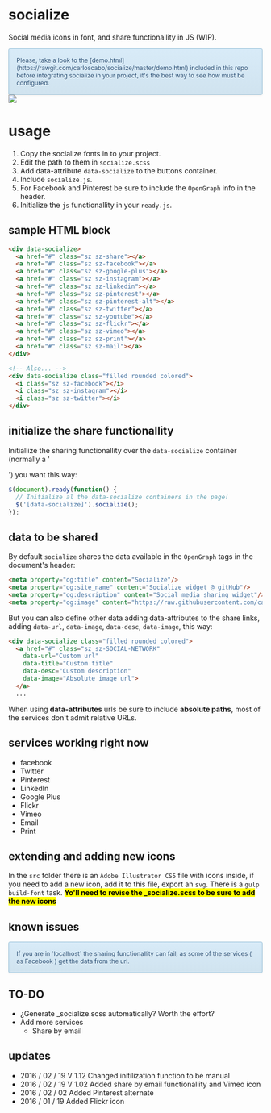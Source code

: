 <style>
.alert.tip {
  position: relative;
  margin: 0 auto;
  padding: 15px;
  font-size: 12px;
  color: #264c72;
  border: 1px solid #97c1da;
  border-radius: 3px;
  background-color: #d8ebf8;
  background: -moz-linear-gradient(#d8ebf8,#d0e3ef);
  background: -webkit-linear-gradient(#d8ebf8,#d0e3ef);
  -ms-filter: "progid:DXImageTransform.Microsoft.gradient(startColorstr='#d8ebf8', endColorstr='#d0e3ef')";
  box-shadow: 0 1px 3px rgba(0,0,0,.1);
  text-shadow: 0 1px 0 rgba(255,255,255,.8);
}
</style>

# socialize
Social media icons in font, and share functionallity in JS (WIP).

<div class="alert tip">
Please, take a look to the [demo.html](https://rawgit.com/carloscabo/socialize/master/demo.html) included in this repo before integrating socialize in your project, it's the best way to see how must be configured.
</div>

<img src="https://raw.githubusercontent.com/carloscabo/socialize/master/snapshot.png">

# usage

1. Copy the socialize fonts in to your project.
2. Edit the path to them in `socialize.scss`
3. Add data-attribute `data-socialize` to the buttons container.
4. Include `socialize.js`.
5. For Facebook and Pinterest be sure to include the `OpenGraph` info in the header.
6. Initialize the `js` functionallity in your `ready.js`.

## sample HTML block

````html
<div data-socialize>
  <a href="#" class="sz sz-share"></a>
  <a href="#" class="sz sz-facebook"></a>
  <a href="#" class="sz sz-google-plus"></a>
  <a href="#" class="sz sz-instagram"></a>
  <a href="#" class="sz sz-linkedin"></a>
  <a href="#" class="sz sz-pinterest"></a>
  <a href="#" class="sz sz-pinterest-alt"></a>
  <a href="#" class="sz sz-twitter"></a>
  <a href="#" class="sz sz-youtube"></a>
  <a href="#" class="sz sz-flickr"></a>
  <a href="#" class="sz sz-vimeo"></a>
  <a href="#" class="sz sz-print"></a>
  <a href="#" class="sz sz-mail"></a>
</div>

<!-- Also... -->
<div data-socialize class="filled rounded colored">
  <i class="sz sz-facebook"></i>
  <i class="sz sz-instagram"></i>
  <i class="sz sz-twitter"></i>
</div>
````

## initialize the share functionallity

Initiallize the sharing functionallity over the `data-socialize` container (normally a '<div>') you want this way:

```javascript
$(document).ready(function() {
  // Initialize al the data-socialize containers in the page!
  $('[data-socialize]').socialize();
});
```

## data to be shared

By default `socialize` shares the data available in the `OpenGraph` tags in the document's header:

````html
<meta property="og:title" content="Socialize"/>
<meta property="og:site_name" content="Socialize widget @ gitHub"/>
<meta property="og:description" content="Social media sharing widget"/>
<meta property="og:image" content="https://raw.githubusercontent.com/carloscabo/socialize/master/snapshot.png"/>
````

But you can also define other data adding data-attributes to the share links, adding `data-url`, `data-image`, `data-desc`, `data-image`, this way:
````html
<div data-socialize class="filled rounded colored">
  <a href="#" class="sz sz-SOCIAL-NETWORK"
    data-url="Custom url"
    data-title="Custom title"
    data-desc="Custom description"
    data-image="Absolute image url">
  </a>
  ...
````

When using **data-attributes** urls be sure to include **absolute paths**, most of the services don't admit relative URLs.

## services working right now

- facebook
- Twitter
- Pinterest
- LinkedIn
- Google Plus
- Flickr
- Vimeo
- Email
- Print

## extending and adding new icons

In the `src` folder there is an `Adobe Illustrator CS5` file with icons inside, if you need to add a new icon, add it to this file, export an `svg`. There is a `gulp build-font` task. <mark>**Yo'll need to revise the _socialize.scss to be sure to add the new icons**</mark>

## known issues

<div class="alert tip">
If you are in `localhost` the sharing functionallity can fail, as some of the services ( as Facebook ) get the data from the url.
</div>

## TO-DO
- ¿Generate _socialize.scss automatically? Worth the effort?
- Add more services
  - Share by email

## updates
- 2016 / 02 / 19 V 1.12 Changed initilization function to be manual
- 2016 / 02 / 19 V 1.02 Added share by email functionallity and Vimeo icon
- 2016 / 02 / 02 Added Pinterest alternate
- 2016 / 01 / 19 Added Flickr icon
